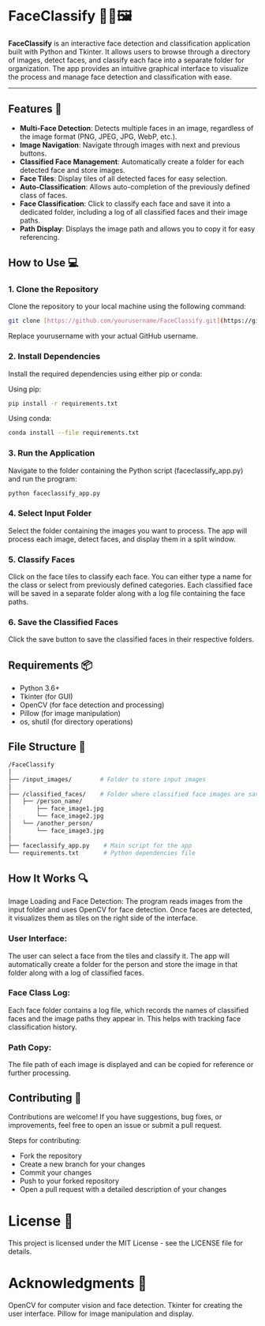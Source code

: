 # FaceClassify 🧑‍💻🖼️

**FaceClassify** is an interactive face detection and classification application built with Python and Tkinter. It allows users to browse through a directory of images, detect faces, and classify each face into a separate folder for organization. The app provides an intuitive graphical interface to visualize the process and manage face detection and classification with ease.

---

## Features 🎯

- **Multi-Face Detection**: Detects multiple faces in an image, regardless of the image format (PNG, JPEG, JPG, WebP, etc.).
- **Image Navigation**: Navigate through images with next and previous buttons.
- **Classified Face Management**: Automatically create a folder for each detected face and store images.
- **Face Tiles**: Display tiles of all detected faces for easy selection.
- **Auto-Classification**: Allows auto-completion of the previously defined class of faces.
- **Face Classification**: Click to classify each face and save it into a dedicated folder, including a log of all classified faces and their image paths.
- **Path Display**: Displays the image path and allows you to copy it for easy referencing.

## How to Use 💻


### 1. Clone the Repository

Clone the repository to your local machine using the following command:

```bash
git clone [https://github.com/yourusername/FaceClassify.git](https://github.com/yourusername/FaceClassify.git)
```
Replace yourusername with your actual GitHub username.

### 2. Install Dependencies
Install the required dependencies using either pip or conda:

Using pip:


```Bash
pip install -r requirements.txt
```
Using conda:



```Bash
conda install --file requirements.txt
```
### 3. Run the Application
Navigate to the folder containing the Python script (faceclassify_app.py) and run the program:



```Bash
python faceclassify_app.py
```
### 4. Select Input Folder
Select the folder containing the images you want to process. The app will process each image, detect faces, and display them in a split window.

### 5. Classify Faces
Click on the face tiles to classify each face. You can either type a name for the class or select from previously defined categories. Each classified face will be saved in a separate folder along with a log file containing the face paths.

### 6. Save the Classified Faces
Click the save button to save the classified faces in their respective folders.


## Requirements 📦
* Python 3.6+
* Tkinter (for GUI)
* OpenCV (for face detection and processing)
* Pillow (for image manipulation)
* os, shutil (for directory operations)

## File Structure 📂
```bash
/FaceClassify
│
├── /input_images/        # Folder to store input images
│
├── /classified_faces/    # Folder where classified face images are saved
│   ├── /person_name/
│       ├── face_image1.jpg
│       └── face_image2.jpg
│   └── /another_person/
│       └── face_image3.jpg
│
├── faceclassify_app.py    # Main script for the app
└── requirements.txt       # Python dependencies file
```
## How It Works 🔍
Image Loading and Face Detection:
The program reads images from the input folder and uses OpenCV for face detection. Once faces are detected, it visualizes them as tiles on the right side of the interface.

### User Interface:
The user can select a face from the tiles and classify it. The app will automatically create a folder for the person and store the image in that folder along with a log of classified faces.

### Face Class Log:
Each face folder contains a log file, which records the names of classified faces and the image paths they appear in. This helps with tracking face classification history.

### Path Copy:
The file path of each image is displayed and can be copied for reference or further processing.

## Contributing 🤝
Contributions are welcome! If you have suggestions, bug fixes, or improvements, feel free to open an issue or submit a pull request.

Steps for contributing:
  * Fork the repository
   * Create a new branch for your changes
   * Commit your changes
  * Push to your forked repository
  * Open a pull request with a detailed description of your changes
# License 📜
   This project is licensed under the MIT License - see the LICENSE file for details.

# Acknowledgments 🙏
OpenCV for computer vision and face detection.
Tkinter for creating the user interface.
Pillow for image manipulation and display.
